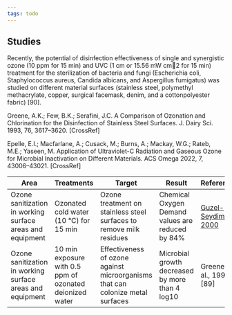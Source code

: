 ```yaml
---
tags: todo
---
```


## Studies



Recently, the potential of disinfection effectiveness of single
and synergistic ozone (10 ppm for 15 min) and UVC (1 cm or 15.56 mW cm􀀀2 for 15 min)
treatment for the sterilization of bacteria and fungi (Escherichia coli, Staphylococcus aureus,
Candida albicans, and Aspergillus fumigatus) was studied on different material surfaces
(stainless steel, polymethyl methacrylate, copper, surgical facemask, denim, and a cottonpolyester
fabric) [90].

Greene, A.K.; Few, B.K.; Serafini, J.C. A Comparison of Ozonation and Chlorination for the Disinfection of Stainless Steel Surfaces. J. Dairy Sci. 1993, 76, 3617–3620. [CrossRef]

Epelle, E.I.; Macfarlane, A.; Cusack, M.; Burns, A.; Mackay, W.G.; Rateb, M.E.; Yaseen, M. Application of Ultraviolet-C Radiation and Gaseous Ozone for Microbial Inactivation on Different Materials. ACS Omega 2022, 7, 43006–43021. [CrossRef]

| Area | Treatments | Target | Result | References |
| ---  | ---        | ---    | ---    | ---        |
| Ozone sanitization in working surface areas and equipment | Ozonated cold water (10 °C) for 15 min | Ozone treatment on stainless steel surfaces to remove milk residues | Chemical Oxygen Demand values are reduced by 84% | [Guzel-Seydim al., 2000](obsidian://open?vault=ozone&file=research%2Fintro%2FRemoval%20of%20Dairy%20Soil%20from%20Heated%20Stainless%20Steel%20Surfaces%20Use%20of%20Ozonated%20Water%20as%20a%20Prerinse) |
| Ozone sanitization in working surface areas and equipment | 10 min exposure with 0.5 ppm of ozonated deionized water | Effectiveness of ozone against microorganisms that can colonize metal surfaces | Microbial growth decreased by more than 4 log10 | Greene et al., 1993 [89] |
